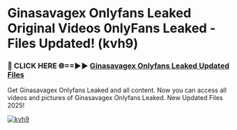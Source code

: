 # Ginasavagex Onlyfans Leaked Original Videos 0nlyFans Leaked - Files Updated! (kvh9)

<h3>🔴 CLICK HERE 🌐==►► <a href="https://tinyurl.com/ms9xzufz" rel="nofollow">Ginasavagex Onlyfans Leaked Updated Files</a></h3>

Get Ginasavagex Onlyfans Leaked and all content. Now you can access all videos and pictures of Ginasavagex Onlyfans Leaked. New Updated Files 2025!

[![kvh9](https://i.imgur.com/ppqm5kG.gif)](https://tinyurl.com/ms9xzufz)
